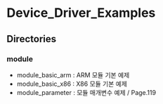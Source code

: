 # Device_Driver_Examples   
## Directories   
### module   
* module_basic_arm : ARM 모듈 기본 예제   
* module_basic_x86 : X86 모듈 기본 예제   
* module_parameter : 모듈 매개변수 예제 / Page.119   
